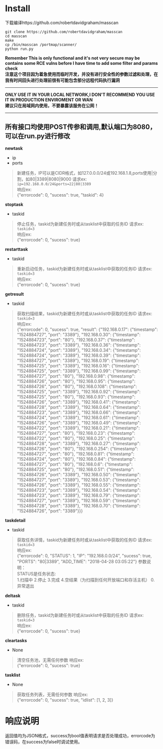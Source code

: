# Install  
下载编译https://github.com/robertdavidgraham/masscan  
```
git clone https://github.com/robertdavidgraham/masscan
cd masscan
make
cp /bin/masscan /portmap/scanner/
python run.py
```
**Remember This is only functional and it's not very secure may be contains some RCE vulns before I have time to add some filter and params check**  
**注意这个项目因为着急使用而临时开发，并没有进行安全性的参数过滤和处理，在我有时间回头进行处理前很有可能包含部分远程代码执行漏洞**
****
**ONLY USE IT IN YOUR LOCAL NETWORK,I DON'T RECOMMEND YOU USE IT IN PRODUCTION ENVIROMENT OR WAN**  
**建议只在局域网内使用，不要暴露该服务在公网！**  
****

## 所有接口均使用POST传参和调用,默认端口为8080，可以在run.py进行修改  

**newtask**
- ip
- ports

>新建任务，IP可以是CIDR格式，如127.0.0.0/24或192.168.1.8,ports使用|分割，如80|3389|8080|9000
请求ex:  
```ip=192.168.0.0/24&ports=22|80|3389```  
响应ex:  
{"errorcode": 0, "sucess": true, "taskid": 4}

**stoptask**
- taskid

>停止任务，taskid为新建任务时或从tasklist中获取的任务ID
请求ex:  
```taskid=3```  
响应ex:  
{"errorcode": 0, "sucess": true}

**restarttask**
- taskid

>重新启动任务，taskid为新建任务时或从tasklist中获取的任务ID
请求ex:  
```taskid=3```  
响应ex:  
{"errorcode": 0, "sucess": true}

**getresult**
- taskid

>获取扫描结果，taskid为新建任务时或从tasklist中获取的任务ID
请求ex:  
```taskid=3```  
响应ex:  
{"errorcode": 0, "sucess": true, "result": {"192.168.0.17": {"timestamp": "1524884727", "port": "3389"}, "192.168.0.30": {"timestamp": "1524884723", "port": "80"}, "192.168.0.37": {"timestamp": "1524884723", "port": "3389"}, "192.168.0.36": {"timestamp": "1524884724", "port": "3389"}, "192.168.0.34": {"timestamp": "1524884724", "port": "3389"}, "192.168.0.39": {"timestamp": "1524884727", "port": "3389"}, "192.168.0.19": {"timestamp": "1524884725", "port": "3389"}, "192.168.0.16": {"timestamp": "1524884725", "port": "3389"}, "192.168.0.99": {"timestamp": "1524884727", "port": "80"}, "192.168.0.98": {"timestamp": "1524884726", "port": "80"}, "192.168.0.95": {"timestamp": "1524884726", "port": "80"}, "192.168.0.108": {"timestamp": "1524884725", "port": "3389"}, "192.168.0.92": {"timestamp": "1524884725", "port": "80"}, "192.168.0.93": {"timestamp": "1524884726", "port": "3389"}, "192.168.0.41": {"timestamp": "1524884728", "port": "3389"}, "192.168.0.64": {"timestamp": "1524884723", "port": "3389"}, "192.168.0.66": {"timestamp": "1524884724", "port": "3389"}, "192.168.0.61": {"timestamp": "1524884726", "port": "3389"}, "192.168.0.49": {"timestamp": "1524884722", "port": "3389"}, "192.168.0.21": {"timestamp": "1524884727", "port": "80"}, "192.168.0.23": {"timestamp": "1524884722", "port": "80"}, "192.168.0.25": {"timestamp": "1524884728", "port": "3389"}, "192.168.0.27": {"timestamp": "1524884726", "port": "80"}, "192.168.0.254": {"timestamp": "1524884727", "port": "80"}, "192.168.0.81": {"timestamp": "1524884724", "port": "80"}, "192.168.0.84": {"timestamp": "1524884727", "port": "80"}, "192.168.0.6": {"timestamp": "1524884725", "port": "80"}, "192.168.0.51": {"timestamp": "1524884726", "port": "3389"}, "192.168.0.50": {"timestamp": "1524884727", "port": "3389"}, "192.168.0.53": {"timestamp": "1524884726", "port": "3389"}, "192.168.0.55": {"timestamp": "1524884723", "port": "3389"}, "192.168.0.54": {"timestamp": "1524884723", "port": "3389"}, "192.168.0.79": {"timestamp": "1524884727", "port": "3389"}, "192.168.0.59": {"timestamp": "1524884728", "port": "3389"}, "192.168.0.70": {"timestamp": "1524884726", "port": "3389"}}}

**taskdetail**
- taskid

>获取任务详情，taskid为新建任务时或从tasklist中获取的任务ID
请求ex:  
```taskid=3```  
响应ex:  
{"errorcode": 0, "STATUS": 1, "IP": "192.168.0.0/24", "sucess": true, "PORTS": "80|3389", "ADD_TIME": "2018-04-28 03:05:22"}
参数说明：  
STATUS是任务状态:  
1.扫描中
2.停止
3.完成
4.空结果（为扫描到任何开放端口和存活主机）
0.异常退出

**deltask**
- taskid

>删除任务，taskid为新建任务时或从tasklist中获取的任务ID
请求ex:  
```taskid=3```  
响应ex:  
{"errorcode": 0, "sucess": true}

**cleartasks**
- None

>清空任务池，无需任何参数
响应ex:  
{"errorcode": 0, "sucess": true}

**tasklist**
- None

>获取任务列表，无需任何参数
响应ex:  
{"errorcode": 0, "sucess": true, "idlist": [1, 2, 3]}



# 响应说明
返回值均为JSON格式，success为bool值表明请求是否处理成功，errorcode为错误码，在success为false时调试使用。